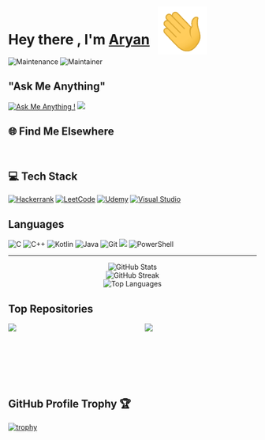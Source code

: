 <html>

<h1>Hey there , I'm <a href="https://github.com/AryanJ2004">Aryan</a> 
<img src="hi.gif" alt="" width="100px" style="position:relative;top:20px; left:10px; max-width: 50%;">


</h1>

![Maintenance](https://img.shields.io/badge/Maintained%3F-Yes-green.svg) ![Maintainer](https://img.shields.io/badge/Maintainer-AryanJ2004-blue)

<h2> "Ask Me Anything"</h2>

[![Ask Me Anything !](https://img.shields.io/badge/Ask%20Me-Anything-1abc9c.svg)](https://github.com/AryanJ2004/AryanJ2004/issues/new) ![](https://komarev.com/ghpvc/?username=AryanJ2004) 

<h2>🌐 Find Me Elsewhere</h2>
<a href="https://www.linkedin.com/in/aryanj2004/
        " target="_blank" ><img
        src="https://img.shields.io/badge/AryanJ2004-30302f?style=flat&logo=linkedin" alt=""></a>
<a href="https://twitter.com/AryanJ2004" target="_blank" ><img
        src="https://img.shields.io/badge/@AryanJ2004-30302f?style=flat&logo=twitter" alt=""></a>
<a href="mailto:aryanj1084@gmail.com" target="_blank" ><img
        src="https://img.shields.io/badge/@aryanj1084@gmail.com-30302f?style=flat&logo=gmail" alt=""></a>
<a href="https://www.instagram.com/aryan_jain_1006" target="_blank" ><img src="https://img.shields.io/badge/@aryan_jain_1006-30302f?style=flat&logo=instagram" alt=""></a>
<a href="http://t.me/AryanJ2004"  target="_blank" ><img src="https://img.shields.io/badge/AryanJ2004-30302f?style=flat&logo=telegram" alt=""></a> 



<h2>💻 Tech Stack</h2>

[![Hackerrank](https://img.shields.io/badge/-Hackerrank-2EC866?style=for-the-badge&logo=HackerRank&logoColor=white)](https://www.hackerrank.com/profile/AryanJ2004) [![LeetCode](https://img.shields.io/badge/LeetCode-000000?style=for-the-badge&logo=LeetCode&logoColor=#d16c06)](https://leetcode.com/AryanJ2004/) [![Udemy](https://img.shields.io/badge/Udemy-A435F0?style=for-the-badge&logo=Udemy&logoColor=white)](https://www.udemy.com/user/aryan-3023/) [![Visual Studio](https://img.shields.io/badge/Visual%20Studio-5C2D91.svg?style=for-the-badge&logo=visual-studio&logoColor=white)](https://visualstudio.microsoft.com)
<h2>Languages</h2>

![C](https://img.shields.io/badge/c-%2300599C.svg?style=for-the-badge&logo=c&logoColor=white) ![C++](https://img.shields.io/badge/c++-%2300599C.svg?style=for-the-badge&logo=c%2B%2B&logoColor=white) ![Kotlin](https://img.shields.io/badge/kotlin-%237F52FF.svg?style=for-the-badge&logo=kotlin&logoColor=white) ![Java](https://img.shields.io/badge/java-%23ED8B00.svg?style=for-the-badge&logo=openjdk&logoColor=white)  ![Git](https://img.shields.io/badge/git-%23F05033.svg?style=for-the-badge&logo=git&logoColor=white)     <img src="https://img.shields.io/badge/HTML-FF4500?style=for-the-badge&logo=html5&logoColor=white" /> ![PowerShell](https://img.shields.io/badge/PowerShell-%235391FE.svg?style=for-the-badge&logo=powershell&logoColor=white) 
<div style="text-align:center;">
         <hr style="height:1px;">
   <p align="center"> <img src="https://github-readme-stats.vercel.app/api?username=AryanJ2004&theme=tokyonight&hide_border=false&include_all_commits=true&count_private=false" alt="GitHub Stats">
    <br>
    <img src="https://github-readme-streak-stats.herokuapp.com/?user=AryanJ2004&theme=tokyonight&hide_border=false" alt="GitHub Streak">
    <br>
    <img src="https://github-readme-stats.vercel.app/api/top-langs/?username=AryanJ2004&theme=tokyonight&hide_border=false&include_all_commits=true&count_private=false&layout=compact" alt="Top Languages">
</div>

<h2>Top Repositories</h2>

<div width="100%" align="center"><a href="https://github.com/AryanJ2004/SNJB-College-Chatbot" align="left"><img align="left" width="45%" src="https://github-readme-stats.vercel.app/api/pin/?username=AryanJ2004&repo=SNJB-College-Chatbot&title_color=22c55e&text_color=ffffff&icon_color=0891b2&bg_color=1c1917&hide_border=true&locale=en" /></a><a href="https://github.com/AryanJ2004/Leetcode-Solution" align="right"><img align="right" width="45%" src="https://github-readme-stats.vercel.app/api/pin/?username=AryanJ2004&repo=Leetcode-Solution&title_color=22c55e&text_color=ffffff&icon_color=0891b2&bg_color=1c1917&hide_border=true&locale=en" /></a></div><br /><br /><br /><br /><br /><br /><br />

<h2>GitHub Profile Trophy 🏆</h2>

[![trophy](https://github-profile-trophy.vercel.app/?username=AryanJ2004&row=1&margin-w=40)](https://github.com/AryanJ2004)
<!--

-->
